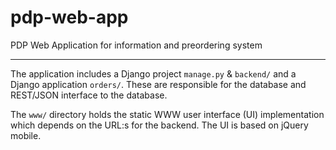 pdp-web-app
===========

PDP Web Application for information and preordering system

***

The application includes a Django project `manage.py` & `backend/`
and a Django application `orders/`. These are responsible for the
database and REST/JSON interface to the database.

The `www/` directory holds the static WWW user interface (UI)
implementation which depends on the URL:s for the backend.
The UI is based on jQuery mobile.
